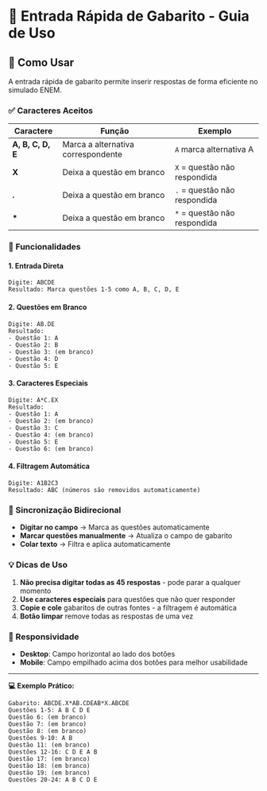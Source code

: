# 🎯 Entrada Rápida de Gabarito - Guia de Uso

## 📝 Como Usar

A entrada rápida de gabarito permite inserir respostas de forma eficiente no simulado ENEM.

### ✅ Caracteres Aceitos

| Caractere         | Função                             | Exemplo                      |
| ----------------- | ---------------------------------- | ---------------------------- |
| **A, B, C, D, E** | Marca a alternativa correspondente | `A` marca alternativa A      |
| **X**             | Deixa a questão em branco          | `X` = questão não respondida |
| **.**             | Deixa a questão em branco          | `.` = questão não respondida |
| **\***            | Deixa a questão em branco          | `*` = questão não respondida |

### 🔄 Funcionalidades

#### 1. **Entrada Direta**

```
Digite: ABCDE
Resultado: Marca questões 1-5 como A, B, C, D, E
```

#### 2. **Questões em Branco**

```
Digite: AB.DE
Resultado:
- Questão 1: A
- Questão 2: B
- Questão 3: (em branco)
- Questão 4: D
- Questão 5: E
```

#### 3. **Caracteres Especiais**

```
Digite: A*C.EX
Resultado:
- Questão 1: A
- Questão 2: (em branco)
- Questão 3: C
- Questão 4: (em branco)
- Questão 5: E
- Questão 6: (em branco)
```

#### 4. **Filtragem Automática**

```
Digite: A1B2C3
Resultado: ABC (números são removidos automaticamente)
```

### 🔄 Sincronização Bidirecional

- **Digitar no campo** → Marca as questões automaticamente
- **Marcar questões manualmente** → Atualiza o campo de gabarito
- **Colar texto** → Filtra e aplica automaticamente

### 💡 Dicas de Uso

1. **Não precisa digitar todas as 45 respostas** - pode parar a qualquer momento
2. **Use caracteres especiais** para questões que não quer responder
3. **Copie e cole** gabaritos de outras fontes - a filtragem é automática
4. **Botão limpar** remove todas as respostas de uma vez

### 📱 Responsividade

- **Desktop**: Campo horizontal ao lado dos botões
- **Mobile**: Campo empilhado acima dos botões para melhor usabilidade

---

**💻 Exemplo Prático:**

```
Gabarito: ABCDE.X*AB.CDEAB*X.ABCDE
Questões 1-5: A B C D E
Questão 6: (em branco)
Questão 7: (em branco)
Questão 8: (em branco)
Questões 9-10: A B
Questão 11: (em branco)
Questões 12-16: C D E A B
Questão 17: (em branco)
Questão 18: (em branco)
Questão 19: (em branco)
Questões 20-24: A B C D E
```
